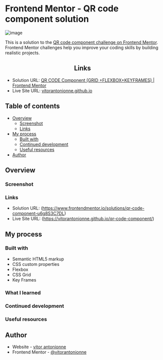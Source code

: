 # Frontend Mentor - QR code component solution

![image](https://user-images.githubusercontent.com/114239671/209874781-5d828e00-784d-4dac-bac7-0b0037f1d6f1.png)

This is a solution to the [QR code component challenge on Frontend Mentor](https://www.frontendmentor.io/challenges/qr-code-component-iux_sIO_H). Frontend Mentor challenges help you improve your coding skills by building realistic projects. 

<h2 align="center">Links</h2>

- Solution URL: [QR CODE Component (GRID +FLEXBOX+KEYFRAMES) | Frontend Mentor](https://www.frontendmentor.io/solutions/qr-code-component-u6g8S3C7DL)
- Live Site URL: [vitorantonionne.github.io](https://vitorantonionne.github.io/qr-code-component/)

## Table of contents

- [Overview](#overview)
  - [Screenshot](#screenshot)
  - [Links](#links)
- [My process](#my-process)
  - [Built with](#built-with)
  - [Continued development](#continued-development)
  - [Useful resources](#useful-resources)
- [Author](#author)

## Overview

### Screenshot

### Links

- Solution URL: (https://www.frontendmentor.io/solutions/qr-code-component-u6g8S3C7DL)
- Live Site URL: (https://vitorantonionne.github.io/qr-code-component/)

## My process

### Built with

- Semantic HTML5 markup
- CSS custom properties
- Flexbox
- CSS Grid
- Key Frames

### What I learned


### Continued development


### Useful resources


## Author

- Website - [vitor antonionne](https://github.com/vitorantonionne)
- Frontend Mentor - [@vitorantonionne](https://www.frontendmentor.io/profile/vitorantonionne)
